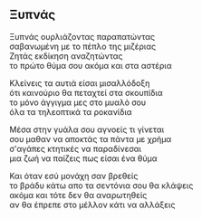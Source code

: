 ## Ξυπνάς

Ξυπνάς ουρλιάζοντας παραπατώντας  
σαβανωμένη με το πέπλο της μιζέριας  
Ζητάς εκδίκηση αναζητώντας   
το πρώτο θύμα σου ακόμα και στα αστέρια

Κλείνεις τα αυτιά είσαι μισαλλόδοξη   
ότι καινούριο θα πεταχτεί στα σκουπίδια  
το μόνο άγγιγμα μες στο μυαλό σου  
όλα τα τηλεοπτικά τα ροκανίδια

Μέσα στην γυάλα σου αγνοείς τι γίνεται  
σου μαθαν να αποκτάς τα πάντα με χρήμα  
σ'αγάπες κτητικές να παραδίνεσαι  
μια ζωή να παίζεις πως είσαι ένα θύμα

Και όταν εσύ μονάχη σαν βρεθείς   
το βράδυ κάτω απο τα σεντόνια σου θα κλάψεις   
ακόμα και τότε δεν θα αναρωτηθείς   
αν θα έπρεπε στο μέλλον κάτι να αλλάξεις 
